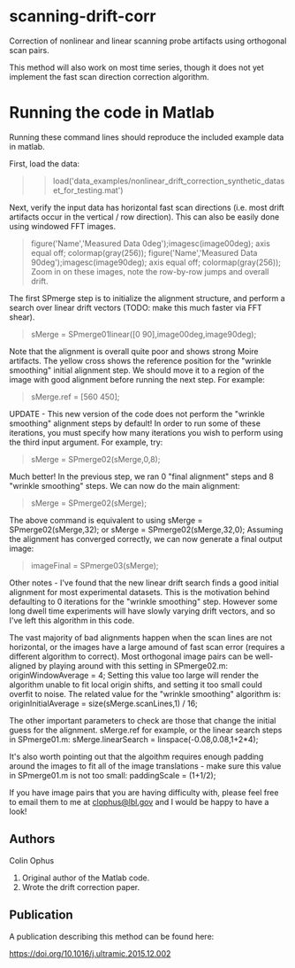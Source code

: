 # scanning-drift-corr

Correction of nonlinear and linear scanning probe artifacts using orthogonal scan pairs.  

This method will also work on most time series, though it does not yet implement the fast scan direction correction algorithm.


# Running the code in Matlab

Running these command lines should reproduce the included example data in matlab.

First, load the data:
>> load('data_examples/nonlinear_drift_correction_synthetic_dataset_for_testing.mat')

Next, verify the input data has horizontal fast scan directions (i.e. most drift artifacts occur in the vertical / row direction). This can also be easily done using windowed FFT images.
> figure('Name','Measured Data 0deg');imagesc(image00deg); axis equal off; colormap(gray(256));
> figure('Name','Measured Data 90deg');imagesc(image90deg); axis equal off; colormap(gray(256));
Zoom in on these images, note the row-by-row jumps and overall drift.

The first SPmerge step is to initialize the alignment structure, and perform a search over linear drift vectors (TODO: make this much faster via FFT shear).
> sMerge = SPmerge01linear([0 90],image00deg,image90deg);

Note that the alignment is overall quite poor and shows strong Moire artifacts. The yellow cross shows the reference position for the "wrinkle smoothing" initial alignment step. We should move it to a region of the image with good alignment before running the next step. For example:
> sMerge.ref = [560 450];

UPDATE - This new version of the code does not perform the "wrinkle smoothing" alignment steps by default!  In order to run some of these iterations, you must specify how many iterations you wish to perform using the third input argument. For example, try:
> sMerge = SPmerge02(sMerge,0,8);

Much better!  In the previous step, we ran 0 "final alignment" steps and 8 "wrinkle smoothing" steps.  We can now do the main alignment:
> sMerge = SPmerge02(sMerge);

The above command is equivalent to using sMerge = SPmerge02(sMerge,32); or sMerge = SPmerge02(sMerge,32,0);  Assuming the alignment has converged correctly, we can now generate a final output image:
> imageFinal = SPmerge03(sMerge);

Other notes - I've found that the new linear drift search finds a good initial alignment for most experimental datasets. This is the motivation behind defaulting to 0 iterations for the "wrinkle smoothing" step. However some long dwell time experiments will have slowly varying drift vectors, and so I've left this algorithm in this code.

The vast majority of bad alignments happen when the scan lines are not horizontal, or the images have a large amound of fast scan error (requires a different algorithm to correct). Most orthogonal image pairs can be well-aligned by playing around with this setting in SPmerge02.m:
originWindowAverage = 4;
Setting this value too large will render the algorithm unable to fit local origin shifts, and setting it too small could overfit to noise. The related value for the "wrinkle smoothing" algorithm is:
originInitialAverage = size(sMerge.scanLines,1) / 16;

The other important parameters to check are those that change the initial guess for the alignment. sMerge.ref for example, or the linear search steps in SPmerge01.m:
sMerge.linearSearch = linspace(-0.08,0.08,1+2*4);  

It's also worth pointing out that the algoithm requires enough padding around the images to fit all of the image translations - make sure this value in SPmerge01.m is not too small:
paddingScale = (1+1/2);

If you have image pairs that you are having difficulty with, please feel free to email them to me at clophus@lbl.gov and I would be happy to have a look!





## Authors

Colin Ophus

1. Original author of the Matlab code.
2. Wrote the drift correction paper.




## Publication

A publication describing this method can be found here:

https://doi.org/10.1016/j.ultramic.2015.12.002

